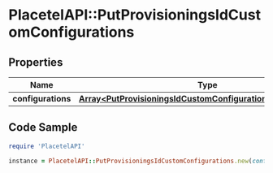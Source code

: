 # PlacetelAPI::PutProvisioningsIdCustomConfigurations

## Properties

Name | Type | Description | Notes
------------ | ------------- | ------------- | -------------
**configurations** | [**Array&lt;PutProvisioningsIdCustomConfigurationsConfigurations&gt;**](PutProvisioningsIdCustomConfigurationsConfigurations.md) |  | 

## Code Sample

```ruby
require 'PlacetelAPI'

instance = PlacetelAPI::PutProvisioningsIdCustomConfigurations.new(configurations: null)
```


